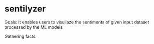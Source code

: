 # sentilyzer

Goals:
It enables users to visuliaze the sentiments of given input dataset processed by the ML models

Gathering facts
